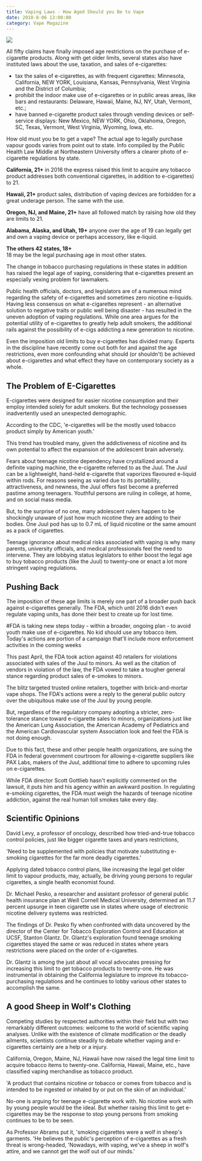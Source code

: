 ```yaml
---
title: Vaping Laws - How Aged Should you Be to Vape
date: 2018-8-06 13:00:00
category: Vape Magazine
---
```


![](/images/5.jpg)

All fifty claims have finally imposed age restrictions on the purchase of e-cigarette products. Along with get older limits, several states also have instituted laws about the use, taxation, and sales of e-cigarettes:

 - tax the sales of e-cigarettes, as with frequent cigarettes: Minnesota, California, NEW YORK, Louisiana, Kansas, Pennsylvania, West Virginia and the District of Columbia;
 - prohibit the indoor make use of e-cigarettes or in public areas areas, like bars and restaurants: Delaware, Hawaii, Maine, NJ, NY, Utah, Vermont, etc.;
 - have banned e-cigarette product sales through vending devices or self-service displays: New Mexico, NEW YORK, Ohio, Oklahoma, Oregon, SC, Texas, Vermont, West Virginia, Wyoming, Iowa, etc.
 
 <!-- more -->

How old must you be to get a vape? The actual age to legally purchase vapour goods varies from point out to state. Info compiled by the Public Health Law Middle at Northeastern University offers a clearer photo of e-cigarette regulations by state.

__California, 21+__
in 2016 the express raised this limit to acquire any tobacco product addresses both conventional cigarettes, in addition to e-cigarettes) to 21.

__Hawaii, 21+__
product sales, distribution of vaping devices are forbidden for a great underage person. The same with the use.

__Oregon, NJ, and Maine, 21+__
have all followed match by raising how old they are limits to 21.

__Alabama, Alaska, and Utah, 19+__
anyone over the age of 19 can legally get and own a vaping device or perhaps accessory, like e-liquid.

__The others 42 states, 18+__	
18 may be the legal purchasing age in most other states.

The change in tobacco purchasing regulations in these states in addition has raised the legal age of vaping, considering that e-cigarettes present an especially vexing problem for lawmakers.

Public health officials, doctors, and legislators are of a numerous mind regarding the safety of e-cigarettes and sometimes zero nicotine e-liquids. Having less consensus on what e-cigarettes represent - an alternative solution to negative traits or public well being disaster - has resulted in the uneven adoption of vaping regulations. While one area argues for the potential utility of e-cigarettes to greatly help adult smokers, the additional rails against the possibility of e-cigs addicting a new generation to nicotine.

Even the imposition old limits to buy e-cigarettes has divided many. Experts in the discipline have recently come out both for and against the age restrictions, even more confounding what should (or shouldn't) be achieved about e-cigarettes and what effect they have on contemporary society as a whole.

## The Problem of E-Cigarettes

E-cigarettes were designed for easier nicotine consumption and their employ intended solely for adult smokers. But the technology possesses inadvertently used an unexpected demographic.

According to the CDC, 'e-cigarettes will be the mostly used tobacco product simply by American youth.'

This trend has troubled many, given the addictiveness of nicotine and its own potential to affect the expansion of the adolescent brain adversely.

Fears about teenage nicotine dependency have crystallized around a definite vaping machine, the e-cigarette referred to as the Juul. The Juul can be a lightweight, hand-held e-cigarette that vaporizes flavoured e-liquid within rods. For reasons seeing as varied due to its portability, attractiveness, and newness, the Juul offers fast become a preferred pastime among teenagers. Youthful persons are ruling in college, at home, and on social mass media.

But, to the surprise of no one, many adolescent rulers happen to be shockingly unaware of just how much nicotine they are adding to their bodies. One Juul pod has up to 0.7 mL of liquid nicotine or the same amount as a pack of cigarettes.

Teenage ignorance about medical risks associated with vaping is why many parents, university officials, and medical professionals feel the need to intervene. They are lobbying status legislators to either boost the legal age to buy tobacco products (like the Juul) to twenty-one or enact a lot more stringent vaping regulations.

## Pushing Back

The imposition of these age limits is merely one part of a broader push back against e-cigarettes generally. The FDA, which until 2016 didn't even regulate vaping units, has done their best to create up for lost time.

#FDA is taking new steps today - within a broader, ongoing plan - to avoid youth make use of e-cigarettes. No kid should use any tobacco item. Today's actions are portion of a campaign that'll include more enforcement activities in the coming weeks

This past April, the FDA took action against 40 retailers for violations associated with sales of the Juul to minors. As well as the citation of vendors in violation of the law, the FDA vowed to take a tougher general stance regarding product sales of e-smokes to minors.

The blitz targeted trusted online retailers, together with brick-and-mortar vape shops. The FDA's actions were a reply to the general public outcry over the ubiquitous make use of the Juul by young people.

But, regardless of the regulatory company adopting a stricter, zero-tolerance stance toward e-cigarette sales to minors, organizations just like the American Lung Association, the American Academy of Pediatrics and the American Cardiovascular system Association look and feel the FDA is not doing enough.

Due to this fact, these and other people health organizations, are suing the FDA in federal government courtroom for allowing e-cigarette suppliers like PAX Labs, makers of the Juul, additional time to adhere to upcoming rules on e-cigarettes.

While FDA director Scott Gottlieb hasn't explicitly commented on the lawsuit, it puts him and his agency within an awkward position. In regulating e-smoking cigarettes, the FDA must weigh the hazards of teenage nicotine addiction, against the real human toll smokes take every day.

## Scientific Opinions

David Levy, a professor of oncology, described how tried-and-true tobacco control policies, just like bigger cigarette taxes and years restrictions,

'Need to be supplemented with policies that motivate substituting e-smoking cigarettes for the far more deadly cigarettes.'

Applying dated tobacco control plans, like increasing the legal get older limit to vapour products, may, actually, be driving young persons to regular cigarettes, a single health economist found.

Dr. Michael Pesko, a researcher and assistant professor of general public health insurance plan at Weill Cornell Medical University, determined an 11.7 percent upsurge in teen cigarette use in states where usage of electronic nicotine delivery systems was restricted.

The findings of Dr. Pesko fly when confronted with data uncovered by the director of the Center for Tobacco Exploration Control and Education at UCSF, Stanton Glantz. Dr. Glantz's exploration found teenage smoking cigarettes stayed the same or was reduced in states where years restrictions were placed on the order of e-cigarettes.

Dr. Glantz is among the just about all vocal advocates pressing for increasing this limit to get tobacco products to twenty-one. He was instrumental in obtaining the California legislature to improve its tobacco-purchasing regulations and he continues to lobby various other states to accomplish the same.

## A good Sheep in Wolf's Clothing

Competing studies by respected authorities within their field but with two remarkably different outcomes: welcome to the world of scientific vaping analyses. Unlike with the existence of climate modification or the deadly ailments, scientists continue steadily to debate whether vaping and e-cigarettes certainly are a help or a injury.

California, Oregon, Maine, NJ, Hawaii have now raised the legal time limit to acquire tobacco items to twenty-one. California, Hawaii, Maine, etc., have classified vaping merchandise as tobacco product.

'A product that contains nicotine or tobacco or comes from tobacco and is intended to be ingested or inhaled by or put on the skin of an individual.'

No-one is arguing for teenage e-cigarette work with. No nicotine work with by young people would be the ideal. But whether raising this limit to get e-cigarettes may be the response to stop young persons from smoking continues to be to be seen.

As Professor Abrams put it, 'smoking cigarettes were a wolf in sheep's garments. 'He believes the public's perception of e-cigarettes as a fresh threat is wrong-headed, 'Nowadays, with vaping, we've a sheep in wolf's attire, and we cannot get the wolf out of our minds.'